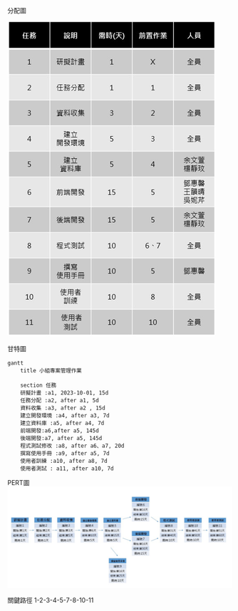 分配圖

![分配圖](分配圖.jpg)

甘特圖

```mermaid
gantt
    title 小組專案管理作業

    section 任務
    研擬計畫 :a1, 2023-10-01, 15d
    任務分配 :a2, after a1, 5d
    資料收集 :a3, after a2 , 15d
    建立開發環境 :a4, after a3, 7d
    建立資料庫 :a5, after a4, 7d
    前端開發:a6,after a5, 145d
    後端開發:a7, after a5, 145d
    程式測試修改 :a8, after a6、a7, 20d
    撰寫使用手冊 :a9, after a5, 7d
    使用者訓練 :a10, after a8, 7d
    使用者測試 : a11, after a10, 7d
```

PERT圖
![PERT](PERT.jpg)

關鍵路徑
1-2-3-4-5-7-8-10-11
